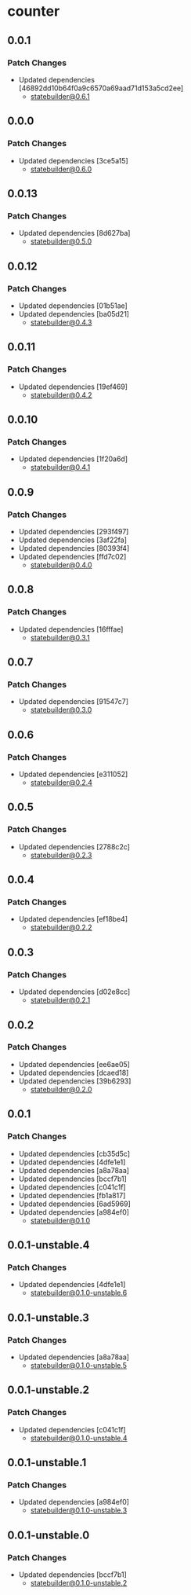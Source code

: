 # counter

## 0.0.1

### Patch Changes

- Updated dependencies [46892dd10b64f0a9c6570a69aad71d153a5cd2ee]
  - statebuilder@0.6.1

## 0.0.0

### Patch Changes

- Updated dependencies [3ce5a15]
  - statebuilder@0.6.0

## 0.0.13

### Patch Changes

- Updated dependencies [8d627ba]
  - statebuilder@0.5.0

## 0.0.12

### Patch Changes

- Updated dependencies [01b51ae]
- Updated dependencies [ba05d21]
  - statebuilder@0.4.3

## 0.0.11

### Patch Changes

- Updated dependencies [19ef469]
  - statebuilder@0.4.2

## 0.0.10

### Patch Changes

- Updated dependencies [1f20a6d]
  - statebuilder@0.4.1

## 0.0.9

### Patch Changes

- Updated dependencies [293f497]
- Updated dependencies [3af22fa]
- Updated dependencies [80393f4]
- Updated dependencies [ffd7c02]
  - statebuilder@0.4.0

## 0.0.8

### Patch Changes

- Updated dependencies [16fffae]
  - statebuilder@0.3.1

## 0.0.7

### Patch Changes

- Updated dependencies [91547c7]
  - statebuilder@0.3.0

## 0.0.6

### Patch Changes

- Updated dependencies [e311052]
  - statebuilder@0.2.4

## 0.0.5

### Patch Changes

- Updated dependencies [2788c2c]
  - statebuilder@0.2.3

## 0.0.4

### Patch Changes

- Updated dependencies [ef18be4]
  - statebuilder@0.2.2

## 0.0.3

### Patch Changes

- Updated dependencies [d02e8cc]
  - statebuilder@0.2.1

## 0.0.2

### Patch Changes

- Updated dependencies [ee6ae05]
- Updated dependencies [dcaed18]
- Updated dependencies [39b6293]
  - statebuilder@0.2.0

## 0.0.1

### Patch Changes

- Updated dependencies [cb35d5c]
- Updated dependencies [4dfe1e1]
- Updated dependencies [a8a78aa]
- Updated dependencies [bccf7b1]
- Updated dependencies [c041c1f]
- Updated dependencies [fb1a817]
- Updated dependencies [6ad5969]
- Updated dependencies [a984ef0]
  - statebuilder@0.1.0

## 0.0.1-unstable.4

### Patch Changes

- Updated dependencies [4dfe1e1]
  - statebuilder@0.1.0-unstable.6

## 0.0.1-unstable.3

### Patch Changes

- Updated dependencies [a8a78aa]
  - statebuilder@0.1.0-unstable.5

## 0.0.1-unstable.2

### Patch Changes

- Updated dependencies [c041c1f]
  - statebuilder@0.1.0-unstable.4

## 0.0.1-unstable.1

### Patch Changes

- Updated dependencies [a984ef0]
  - statebuilder@0.1.0-unstable.3

## 0.0.1-unstable.0

### Patch Changes

- Updated dependencies [bccf7b1]
  - statebuilder@0.1.0-unstable.2
